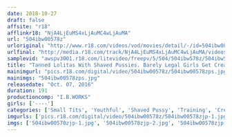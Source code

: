 ```yaml
---
date: 2018-10-27
draft: false
affsite: "r18"
afflinkr18: "NjA4LjEuMS4xLjAuMC4wLjAuMA"
url: "504ibw00578z"
urloriginal: "http://www.r18.com/videos/vod/movies/detail/-/id=504ibw00578z"
urlfinal: "http://media.r18.com/track/NjA4LjEuMS4xLjAuMC4wLjAuMA/videos/vod/movies/detail/-/id=504ibw00578z"
samplevid: "awspv3001.r18.com/litevideo/freepv/5/504/504ibw578z/504ibw578z_dmb_w.mp4"
title: "Tanned Lolitas With Shaved Pussies. Barely Legal Girls Get Creampied And Disciplined. Shuri And Sara"
mainimgurl: "pics.r18.com/digital/video/504ibw00578z/504ibw00578zps.jpg"
mainimgs: "504ibw00578zps.jpg"
releasedate: "Oct. 07, 2016"
duration: 191
productioncomp: "I.B.WORKS"
girls: ['----']
categories: ['Small Tits', 'Youthful', 'Shaved Pussy', 'Training', 'Creampie', 'Threesome / Foursome', 'Homemade', 'Over 4 Hours', 'Hi-Def']
imgurls: ['pics.r18.com/digital/video/504ibw00578z/504ibw00578zjp-1.jpg', 'pics.r18.com/digital/video/504ibw00578z/504ibw00578zjp-2.jpg', 'pics.r18.com/digital/video/504ibw00578z/504ibw00578zjp-3.jpg', 'pics.r18.com/digital/video/504ibw00578z/504ibw00578zjp-4.jpg', 'pics.r18.com/digital/video/504ibw00578z/504ibw00578zjp-5.jpg', 'pics.r18.com/digital/video/504ibw00578z/504ibw00578zjp-6.jpg', 'pics.r18.com/digital/video/504ibw00578z/504ibw00578zjp-7.jpg', 'pics.r18.com/digital/video/504ibw00578z/504ibw00578zjp-8.jpg', 'pics.r18.com/digital/video/504ibw00578z/504ibw00578zjp-9.jpg', 'pics.r18.com/digital/video/504ibw00578z/504ibw00578zjp-10.jpg', 'pics.r18.com/digital/video/504ibw00578z/504ibw00578zjp-11.jpg', 'pics.r18.com/digital/video/504ibw00578z/504ibw00578zjp-12.jpg', 'pics.r18.com/digital/video/504ibw00578z/504ibw00578zjp-13.jpg', 'pics.r18.com/digital/video/504ibw00578z/504ibw00578zjp-14.jpg', 'pics.r18.com/digital/video/504ibw00578z/504ibw00578zjp-15.jpg', 'pics.r18.com/digital/video/504ibw00578z/504ibw00578zjp-16.jpg', 'pics.r18.com/digital/video/504ibw00578z/504ibw00578zjp-17.jpg', 'pics.r18.com/digital/video/504ibw00578z/504ibw00578zjp-18.jpg', 'pics.r18.com/digital/video/504ibw00578z/504ibw00578zjp-19.jpg', 'pics.r18.com/digital/video/504ibw00578z/504ibw00578zjp-20.jpg']
imgs: ['504ibw00578zjp-1.jpg', '504ibw00578zjp-2.jpg', '504ibw00578zjp-3.jpg', '504ibw00578zjp-4.jpg', '504ibw00578zjp-5.jpg', '504ibw00578zjp-6.jpg', '504ibw00578zjp-7.jpg', '504ibw00578zjp-8.jpg', '504ibw00578zjp-9.jpg', '504ibw00578zjp-10.jpg', '504ibw00578zjp-11.jpg', '504ibw00578zjp-12.jpg', '504ibw00578zjp-13.jpg', '504ibw00578zjp-14.jpg', '504ibw00578zjp-15.jpg', '504ibw00578zjp-16.jpg', '504ibw00578zjp-17.jpg', '504ibw00578zjp-18.jpg', '504ibw00578zjp-19.jpg', '504ibw00578zjp-20.jpg']
---
```

